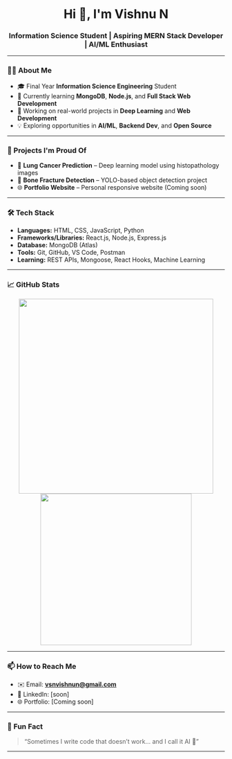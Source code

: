 <h1 align="center">Hi 👋, I'm Vishnu N</h1>
<h3 align="center">Information Science Student | Aspiring MERN Stack Developer | AI/ML Enthusiast</h3>

---

### 🙋‍♂️ About Me

- 🎓 Final Year **Information Science Engineering** Student  
- 🌱 Currently learning **MongoDB**, **Node.js**, and **Full Stack Web Development**
- 🔭 Working on real-world projects in **Deep Learning** and **Web Development**
- 💡 Exploring opportunities in **AI/ML**, **Backend Dev**, and **Open Source**

---

### 💼 Projects I'm Proud Of

- 🧠 **Lung Cancer Prediction** – Deep learning model using histopathology images  
- 🦴 **Bone Fracture Detection** – YOLO-based object detection project  
- 🌐 **Portfolio Website** – Personal responsive website (Coming soon)

---

### 🛠️ Tech Stack

- **Languages:** HTML, CSS, JavaScript, Python  
- **Frameworks/Libraries:** React.js, Node.js, Express.js  
- **Database:** MongoDB (Atlas)  
- **Tools:** Git, GitHub, VS Code, Postman  
- **Learning:** REST APIs, Mongoose, React Hooks, Machine Learning  

---

### 📈 GitHub Stats

<p align="center">
  <img src="https://github-readme-stats.vercel.app/api?username=vishnundev&show_icons=true&theme=github_dark" width="450"/>
  <img src="https://github-readme-stats.vercel.app/api/top-langs/?username=vishnundev&layout=compact&theme=github_dark" width="350"/>
</p>

---

### 📫 How to Reach Me

- ✉️ Email: **vsnvishnun@gmail.com**
- 💼 LinkedIn: [soon]
- 🌐 Portfolio: [Coming soon]

---

### 📌 Fun Fact
> “Sometimes I write code that doesn’t work… and I call it AI 🤖”

---

